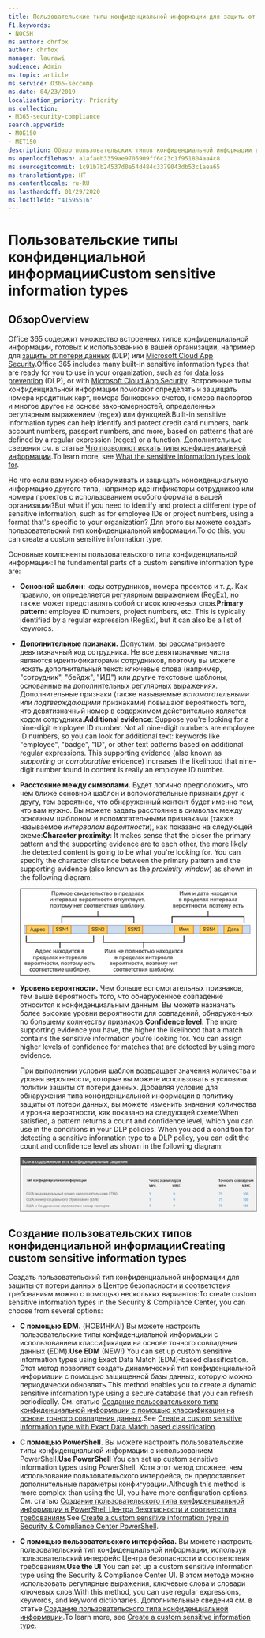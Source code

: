 ```yaml
---
title: Пользовательские типы конфиденциальной информации для защиты от потери данных
f1.keywords:
- NOCSH
ms.author: chrfox
author: chrfox
manager: laurawi
audience: Admin
ms.topic: article
ms.service: O365-seccomp
ms.date: 04/23/2019
localization_priority: Priority
ms.collection:
- M365-security-compliance
search.appverid:
- MOE150
- MET150
description: Обзор пользовательских типов конфиденциальной информации для защиты от потери данных.
ms.openlocfilehash: a1afaeb3359ae9705909ff6c23c1f951804aa4c8
ms.sourcegitcommit: 1c91b7b24537d0e54d484c3379043db53c1aea65
ms.translationtype: HT
ms.contentlocale: ru-RU
ms.lasthandoff: 01/29/2020
ms.locfileid: "41595516"
---
```

# <a name="custom-sensitive-information-types"></a><span data-ttu-id="e375d-103">Пользовательские типы конфиденциальной информации</span><span class="sxs-lookup"><span data-stu-id="e375d-103">Custom sensitive information types</span></span>

## <a name="overview"></a><span data-ttu-id="e375d-104">Обзор</span><span class="sxs-lookup"><span data-stu-id="e375d-104">Overview</span></span>

<span data-ttu-id="e375d-105">Office 365 содержит множество встроенных типов конфиденциальной информации, готовых к использованию в вашей организации, например для [защиты от потери данных](data-loss-prevention-policies.md) (DLP) или [Microsoft Cloud App Security](https://docs.microsoft.com/cloud-app-security).</span><span class="sxs-lookup"><span data-stu-id="e375d-105">Office 365 includes many built-in sensitive information types that are ready for you to use in your organization, such as for [data loss prevention](data-loss-prevention-policies.md) (DLP), or with [Microsoft Cloud App Security](https://docs.microsoft.com/cloud-app-security).</span></span> <span data-ttu-id="e375d-106">Встроенные типы конфиденциальной информации помогают определять и защищать номера кредитных карт, номера банковских счетов, номера паспортов и многое другое на основе закономерностей, определенных регулярным выражением (regex) или функцией.</span><span class="sxs-lookup"><span data-stu-id="e375d-106">Built-in sensitive information types can help identify and protect credit card numbers, bank account numbers, passport numbers, and more, based on patterns that are defined by a regular expression (regex) or a function.</span></span> <span data-ttu-id="e375d-107">Дополнительные сведения см. в статье [Что позволяют искать типы конфиденциальной информации](what-the-sensitive-information-types-look-for.md).</span><span class="sxs-lookup"><span data-stu-id="e375d-107">To learn more, see [What the sensitive information types look for](what-the-sensitive-information-types-look-for.md).</span></span>

<span data-ttu-id="e375d-108">Но что если вам нужно обнаруживать и защищать конфиденциальную информацию другого типа, например идентификаторы сотрудников или номера проектов с использованием особого формата в вашей организации?</span><span class="sxs-lookup"><span data-stu-id="e375d-108">But what if you need to identify and protect a different type of sensitive information, such as for employee IDs or project numbers, using a format that's specific to your organization?</span></span> <span data-ttu-id="e375d-109">Для этого вы можете создать пользовательский тип конфиденциальной информации.</span><span class="sxs-lookup"><span data-stu-id="e375d-109">To do this, you can create a custom sensitive information type.</span></span>

<span data-ttu-id="e375d-110">Основные компоненты пользовательского типа конфиденциальной информации:</span><span class="sxs-lookup"><span data-stu-id="e375d-110">The fundamental parts of a custom sensitive information type are:</span></span>

- <span data-ttu-id="e375d-111">**Основной шаблон**: коды сотрудников, номера проектов и т. д. Как правило, он определяется регулярным выражением (RegEx), но также может представлять собой список ключевых слов.</span><span class="sxs-lookup"><span data-stu-id="e375d-111">**Primary pattern**: employee ID numbers, project numbers, etc. This is typically identified by a regular expression (RegEx), but it can also be a list of keywords.</span></span>

- <span data-ttu-id="e375d-p103">**Дополнительные признаки.** Допустим, вы рассматриваете девятизначный код сотрудника. Не все девятизначные числа являются идентификаторами сотрудников, поэтому вы можете искать дополнительный текст: ключевые слова (например, "сотрудник", "бейдж", "ИД") или другие текстовые шаблоны, основанные на дополнительных регулярных выражениях. Дополнительные признаки (также называемые _вспомогательными_ или _подтверждающими_ признаками) повышают вероятность того, что девятизначный номер в содержимом действительно является кодом сотрудника.</span><span class="sxs-lookup"><span data-stu-id="e375d-p103">**Additional evidence**: Suppose you're looking for a nine-digit employee ID number. Not all nine-digit numbers are employee ID numbers, so you can look for additional text: keywords like "employee", "badge", "ID", or other text patterns based on additional regular expressions. This supporting evidence (also known as _supporting_ or _corroborative_ evidence) increases the likelihood that nine-digit number found in content is really an employee ID number.</span></span>

- <span data-ttu-id="e375d-p104">**Расстояние между символами.** Будет логично предположить, что чем ближе основной шаблон и вспомогательные признаки друг к другу, тем вероятнее, что обнаруженный контент будет именно тем, что вам нужно. Вы можете задать расстояние в символах между основным шаблоном и вспомогательными признаками (также называемое _интервалом вероятности_), как показано на следующей схеме:</span><span class="sxs-lookup"><span data-stu-id="e375d-p104">**Character proximity**: It makes sense that the closer the primary pattern and the supporting evidence are to each other, the more likely the detected content is going to be what you're looking for. You can specify the character distance between the primary pattern and the supporting evidence (also known as the _proximity window_) as shown in the following diagram:</span></span>

    ![Схема подтверждающего признака и интервала вероятности](media/dc68e38e-dfa1-45b8-b204-89c8ba121f96.png)

- <span data-ttu-id="e375d-p105">**Уровень вероятности.** Чем больше вспомогательных признаков, тем выше вероятность того, что обнаруженное совпадение относится к конфиденциальным данным. Вы можете назначать более высокие уровни вероятности для совпадений, обнаруженных по большему количеству признаков.</span><span class="sxs-lookup"><span data-stu-id="e375d-p105">**Confidence level**: The more supporting evidence you have, the higher the likelihood that a match contains the sensitive information you're looking for. You can assign higher levels of confidence for matches that are detected by using more evidence.</span></span>

  <span data-ttu-id="e375d-p106">При выполнении условия шаблон возвращает значения количества и уровня вероятности, которые вы можете использовать в условиях политик защиты от потери данных. Добавляя условие для обнаружения типа конфиденциальной информации в политику защиты от потери данных, вы можете изменить значения количества и уровня вероятности, как показано на следующей схеме:</span><span class="sxs-lookup"><span data-stu-id="e375d-p106">When satisfied, a pattern returns a count and confidence level, which you can use in the conditions in your DLP policies. When you add a condition for detecting a sensitive information type to a DLP policy, you can edit the count and confidence level as shown in the following diagram:</span></span>

    ![Пример параметров количества и точности совпадения](media/11d0b51e-7c3f-4cc6-96d8-b29bcdae1aeb.png)

## <a name="creating-custom-sensitive-information-types"></a><span data-ttu-id="e375d-123">Создание пользовательских типов конфиденциальной информации</span><span class="sxs-lookup"><span data-stu-id="e375d-123">Creating custom sensitive information types</span></span>

<span data-ttu-id="e375d-124">Создать пользовательский тип конфиденциальной информации для защиты от потери данных в Центре безопасности и соответствия требованиям можно с помощью нескольких вариантов:</span><span class="sxs-lookup"><span data-stu-id="e375d-124">To create custom sensitive information types in the Security & Compliance Center, you can choose from several options:</span></span>

- <span data-ttu-id="e375d-125">**С помощью EDM.** (НОВИНКА!) Вы можете настроить пользовательские типы конфиденциальной информации с использованием классификации на основе точного совпадения данных (EDM).</span><span class="sxs-lookup"><span data-stu-id="e375d-125">**Use EDM** (NEW!) You can set up custom sensitive information types using Exact Data Match (EDM)-based classification.</span></span> <span data-ttu-id="e375d-126">Этот метод позволяет создать динамический тип конфиденциальной информации с помощью защищенной базы данных, которую можно периодически обновлять.</span><span class="sxs-lookup"><span data-stu-id="e375d-126">This method enables you to create a dynamic sensitive information type using a secure database that you can refresh periodically.</span></span> <span data-ttu-id="e375d-127">См. статью [Создание пользовательского типа конфиденциальной информации с помощью классификации на основе точного совпадения данных](create-custom-sensitive-information-types-with-exact-data-match-based-classification.md).</span><span class="sxs-lookup"><span data-stu-id="e375d-127">See [Create a custom sensitive information type with Exact Data Match based classification](create-custom-sensitive-information-types-with-exact-data-match-based-classification.md).</span></span>

- <span data-ttu-id="e375d-128">**С помощью PowerShell.** Вы можете настроить пользовательские типы конфиденциальной информации с использованием PowerShell.</span><span class="sxs-lookup"><span data-stu-id="e375d-128">**Use PowerShell** You can set up custom sensitive information types using PowerShell.</span></span> <span data-ttu-id="e375d-129">Хотя этот метод сложнее, чем использование пользовательского интерфейса, он предоставляет дополнительные параметры конфигурации.</span><span class="sxs-lookup"><span data-stu-id="e375d-129">Although this method is more complex than using the UI, you have more configuration options.</span></span> <span data-ttu-id="e375d-130">См. статью [Создание пользовательского типа конфиденциальной информации в PowerShell Центра безопасности и соответствия требованиям](create-a-custom-sensitive-information-type-in-scc-powershell.md).</span><span class="sxs-lookup"><span data-stu-id="e375d-130">See [Create a custom sensitive information type in Security & Compliance Center PowerShell](create-a-custom-sensitive-information-type-in-scc-powershell.md).</span></span>

- <span data-ttu-id="e375d-131">**С помощью пользовательского интерфейса.** Вы можете настроить пользовательский тип конфиденциальной информации, используя пользовательский интерфейс Центра безопасности и соответствия требованиям.</span><span class="sxs-lookup"><span data-stu-id="e375d-131">**Use the UI** You can set up a custom sensitive information type using the Security & Compliance Center UI.</span></span> <span data-ttu-id="e375d-132">В этом методе можно использовать регулярные выражения, ключевые слова и словари ключевых слов.</span><span class="sxs-lookup"><span data-stu-id="e375d-132">With this method, you can use regular expressions, keywords, and keyword dictionaries.</span></span> <span data-ttu-id="e375d-133">Дополнительные сведения см. в статье [Создание пользовательского типа конфиденциальной информации](create-a-custom-sensitive-information-type.md).</span><span class="sxs-lookup"><span data-stu-id="e375d-133">To learn more, see [Create a custom sensitive information type](create-a-custom-sensitive-information-type.md).</span></span>



